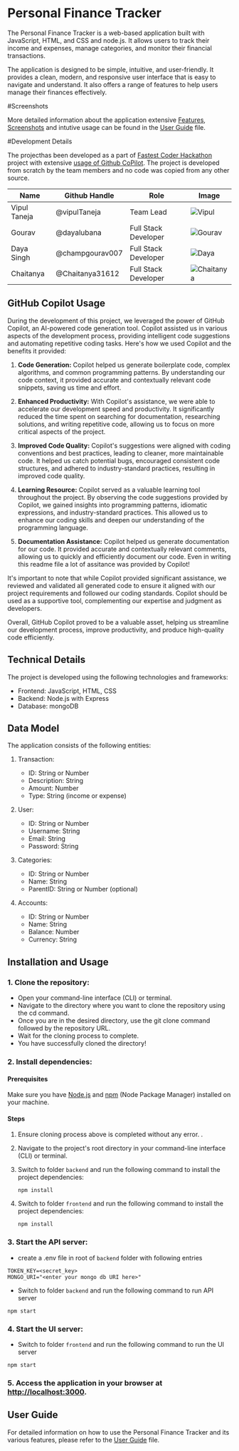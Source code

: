 # Personal Finance Tracker

The Personal Finance Tracker is a web-based application built with JavaScript, HTML, and CSS and node.js. It allows users to track their income and expenses, manage categories, and monitor their financial transactions.

The application is designed to be simple, intuitive, and user-friendly. It provides a clean, modern, and responsive user interface that is easy to navigate and understand. It also offers a range of features to help users manage their finances effectively.

#Screenshots

More detailed information about the application extensive [Features](./userguide.md#features), [Screenshots](./screenshots.md) and intutive usage can be found in the [User Guide](./userguide.md) file.

#Development Details

The projecthas been developed as a part of [Fastest Coder Hackathon](https://www.fastestcoderfirst.com/) project with extensive [usage of Github CoPilot](#github-copilot-usage). The project is developed from scratch by the team members and no code was copied from any other source. 

| Name | Github Handle | Role | Image |
| --- | --- | --- | --- |
| Vipul Taneja | @vipulTaneja | Team Lead | ![Vipul](./media/Vipul.png) |
| Gourav  | @dayalubana | Full Stack Developer | ![Gourav](./media/Gourav.png) |
| Daya Singh | @champgourav007 | Full Stack Developer | ![Daya](./media/Daya.png) |
| Chaitanya | @Chaitanya31612 | Full Stack Developer | ![Chaitanya](./media/Chaitanya.png) |

## GitHub Copilot Usage

During the development of this project, we leveraged the power of GitHub Copilot, an AI-powered code generation tool. Copilot assisted us in various aspects of the development process, providing intelligent code suggestions and automating repetitive coding tasks. Here's how we used Copilot and the benefits it provided:

1. **Code Generation:** Copilot helped us generate boilerplate code, complex algorithms, and common programming patterns. By understanding our code context, it provided accurate and contextually relevant code snippets, saving us time and effort.

2. **Enhanced Productivity:** With Copilot's assistance, we were able to accelerate our development speed and productivity. It significantly reduced the time spent on searching for documentation, researching solutions, and writing repetitive code, allowing us to focus on more critical aspects of the project.

3. **Improved Code Quality:** Copilot's suggestions were aligned with coding conventions and best practices, leading to cleaner, more maintainable code. It helped us catch potential bugs, encouraged consistent code structures, and adhered to industry-standard practices, resulting in improved code quality.

4. **Learning Resource:** Copilot served as a valuable learning tool throughout the project. By observing the code suggestions provided by Copilot, we gained insights into programming patterns, idiomatic expressions, and industry-standard practices. This allowed us to enhance our coding skills and deepen our understanding of the programming language.

5. **Documentation Assistance:** Copilot helped us generate documentation for our code. It provided accurate and contextually relevant comments, allowing us to quickly and efficiently document our code. Even in writing this readme file a lot of assitance was provided by Copilot!

It's important to note that while Copilot provided significant assistance, we reviewed and validated all generated code to ensure it aligned with our project requirements and followed our coding standards. Copilot should be used as a supportive tool, complementing our expertise and judgment as developers.

Overall, GitHub Copilot proved to be a valuable asset, helping us streamline our development process, improve productivity, and produce high-quality code efficiently.


## Technical Details

The project is developed using the following technologies and frameworks:

- Frontend: JavaScript, HTML, CSS
- Backend: Node.js with Express
- Database: mongoDB

## Data Model

The application consists of the following entities:

1. Transaction:
   - ID: String or Number
   - Description: String
   - Amount: Number
   - Type: String (income or expense)

2. User:
   - ID: String or Number
   - Username: String
   - Email: String
   - Password: String

3. Categories:
   - ID: String or Number
   - Name: String
   - ParentID: String or Number (optional)

4. Accounts:
   - ID: String or Number
   - Name: String
   - Balance: Number
   - Currency: String

## Installation and Usage

### 1. Clone the repository:
   - Open your command-line interface (CLI) or terminal.
   - Navigate to the directory where you want to clone the repository using the cd command.
   - Once you are in the desired directory, use the git clone command followed by the repository URL.
   - Wait for the cloning process to complete.
   - You have successfully cloned the directory!

### 2. Install dependencies:

#### Prerequisites
Make sure you have [Node.js](https://nodejs.org) and [npm](https://www.npmjs.com) (Node Package Manager) installed on your machine.

#### Steps

1. Ensure cloning process above is completed without any error. .

2. Navigate to the project's root directory in your command-line interface (CLI) or terminal.

4. Switch to folder `backend` and run the following command to install the project dependencies:
   ```shell
   npm install
   ```
5. Switch to folder `frontend` and run the following command to install the project dependencies:
   ```shell
   npm install
   ```

### 3. Start the API server:
- create a .env file in root of `backend` folder with following entries
```shell
TOKEN_KEY=<secret_key>
MONGO_URI="<enter your mongo db URI here>"
```
- Switch to folder `backend` and run the following command to run API server
```shell
npm start
```

### 4. Start the UI server:
- Switch to folder `frontend` and run the following command to run the UI server
```shell
npm start
```


### 5. Access the application in your browser at [http://localhost:3000](http://localhost:3000).


## User Guide
For detailed information on how to use the Personal Finance Tracker and its various features, please refer to the [User Guide](./userguide.md) file.




